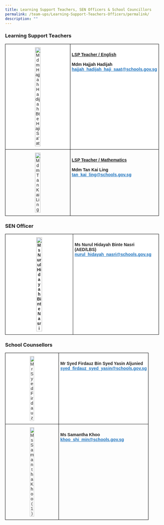 ```yaml
---
title: Learning Support Teachers, SEN Officers & School Councillors
permalink: /team-ups/Learning-Support-Teachers-Officers/permalink/
description: ""
---
```

### Learning Support Teachers


<style type="text/css">
.tg  {border-collapse:collapse;border-spacing:0;}
.tg td{border-color:black;border-style:solid;border-width:1px;font-family:Arial, sans-serif;font-size:14px;
  overflow:hidden;padding:10px 5px;word-break:normal;}
.tg th{border-color:black;border-style:solid;border-width:1px;font-family:Arial, sans-serif;font-size:14px;
  font-weight:normal;overflow:hidden;padding:10px 5px;word-break:normal;}
.tg .tg-f4yw{background-color:#FFF;text-align:center;vertical-align:middle}
.tg .tg-dgl5{background-color:#FFF;font-weight:bold;text-align:left;vertical-align:top}
.tg .tg-vgmr{background-color:#;text-align:center;vertical-align:middle}
.tg .tg-3qhc{background-color:#;font-weight:bold;text-align:left;vertical-align:top}
</style>
<table class="tg">
<thead>
  <tr>
    <th class="tg-f4yw"><img src="https://unitypri.moe.edu.sg/wp-content/uploads/2022/06/mdm-hajjah-hadijah-bte-haji-saat-750x1000.jpg" style="width:30%" alt="Mdm Hajjah Hadijah Bte Haji Sa'at"></th>
    <th class="tg-dgl5"><br><span style="font-weight:bold;text-decoration:underline">LSP Teacher / English</span><br><br><span style="font-weight:bold">Mdm Hajjah Hadijah</span><br><a href="mailto:hajjah_hadijah_haji_saat@schools.gov.sg" target="_blank" rel="noopener noreferrer"><span style="text-decoration:underline;color:#1E73BE;background-color:transparent">hajjah_hadijah_haji_saat@schools.gov.sg</span></a></th>
  </tr>
</thead>
<tbody>
  <tr>
    <td class="tg-vgmr"><img src="https://unitypri.moe.edu.sg/wp-content/uploads/2022/06/mdm-tan-kai-ling-750x1000.jpg" style="width:30%" alt="Mdm Tan Kai Ling"></td>
    <td class="tg-3qhc"><br><span style="font-weight:bold;text-decoration:underline">LSP Teacher / Mathematics</span><br><br><span style="font-weight:bold">Mdm Tan Kai Ling</span><br><a href="mailto:tan_kai_ling@schools.gov.sg" target="_blank" rel="noopener noreferrer"><span style="text-decoration:underline;color:#1E73BE;background-color:transparent">tan_kai_ling@schools.gov.sg</span></a></td>
  </tr>
</tbody>
</table>

### **SEN Officer**

<style type="text/css">
.tg  {border-collapse:collapse;border-spacing:0;}
.tg td{border-color:black;border-style:solid;border-width:1px;font-family:Arial, sans-serif;font-size:14px;
  overflow:hidden;padding:10px 5px;word-break:normal;}
.tg th{border-color:black;border-style:solid;border-width:1px;font-family:Arial, sans-serif;font-size:14px;
  font-weight:normal;overflow:hidden;padding:10px 5px;word-break:normal;}
.tg .tg-l2bf{background-color:#FFF;color:#222;font-weight:bold;text-align:left;vertical-align:top}
.tg .tg-ykyb{background-color:#FFF;color:#222;font-weight:bold;text-align:center;vertical-align:middle}
</style>
<table class="tg">
<thead>
  <tr>
    <td class="tg-ykyb"><img src="https://unitypri.moe.edu.sg/wp-content/uploads/2022/06/MS-NURUL-HIDAYAH-BINTE-NASRI-750x1000.jpg" style="width:30%" alt="Ms Nurul Hidayah Binte Nasri"></td>
    <td class="tg-l2bf"><br><span style="font-weight:bold">Ms Nurul Hidayah Binte Nasri (AED/LBS)</span><br><a href="mailto:nurul_hidayah_nasri@schools.gov.sg" target="_blank" rel="noopener noreferrer"><span style="text-decoration:underline;color:#1E73BE;background-color:transparent">nurul_hidayah_nasri@schools.gov.sg</span></a></td>
  </tr>
</thead>
</table>

### **School Counsellors**

<style type="text/css">
.tg  {border-collapse:collapse;border-spacing:0;}
.tg td{border-color:black;border-style:solid;border-width:1px;font-family:Arial, sans-serif;font-size:14px;
  overflow:hidden;padding:10px 5px;word-break:normal;}
.tg th{border-color:black;border-style:solid;border-width:1px;font-family:Arial, sans-serif;font-size:14px;
  font-weight:normal;overflow:hidden;padding:10px 5px;word-break:normal;}
.tg .tg-l2bf{background-color:#FFF;color:#222;font-weight:bold;text-align:left;vertical-align:top}
.tg .tg-a3j2{background-color:#FFF;color:#222;text-align:center;vertical-align:middle}
.tg .tg-gj5f{background-color:;color:#222;text-align:center;vertical-align:middle}
.tg .tg-rs0e{background-color:;color:#222;font-weight:bold;text-align:left;vertical-align:top}
</style>
<table class="tg">
<thead>
  <tr>
    <th class="tg-a3j2"><img src="https://unitypri.moe.edu.sg/wp-content/uploads/2022/06/mr-syed-firdauz-750x1000.jpg" style="width:30%" alt="Mr Syed Firdauz"></th>
    <th class="tg-l2bf"><br><span style="font-weight:bold">Mr Syed Firdauz Bin Syed Yasin Aljunied</span><br><a href="mailto:syed_firdauz_syed_yasin@schools.gov.sg" target="_blank" rel="noopener noreferrer"><span style="text-decoration:underline;color:#1E73BE;background-color:transparent">syed_firdauz_syed_yasin@schools.gov.sg</span></a></th>
  </tr>
</thead>
<tbody>
  <tr>
    <td class="tg-gj5f"><img src="https://unitypri.moe.edu.sg/wp-content/uploads/2022/06/ms-samantha-khoo-1-750x1000.jpg" style="width:30%" alt="Ms Samantha Khoo (1)"></td>
    <td class="tg-rs0e"><br><span style="font-weight:bold">Ms Samantha Khoo</span><br><a href="mailto:khoo_shi_min@schools.gov.sg" target="_blank" rel="noopener noreferrer"><span style="text-decoration:underline;color:#1E73BE;background-color:transparent">khoo_shi_min@schools.gov.sg</span></a></td>
  </tr>
</tbody>
</table>